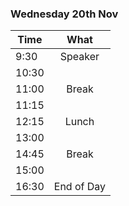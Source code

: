 ### Wednesday 20th Nov

| Time  |    What    |
| ----- | :--------: |
| 9:30  |  Speaker   |
| 10:30 |            |
| 11:00 |   Break    |
| 11:15 |            |
| 12:15 |   Lunch    |
| 13:00 |            |
| 14:45 |   Break    |
| 15:00 |            |
| 16:30 | End of Day |
